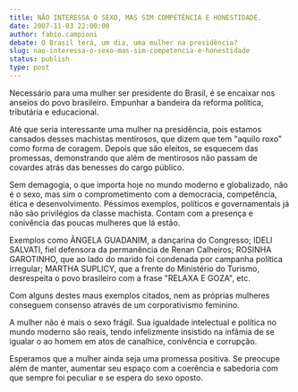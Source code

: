 ```yaml
---
title: NÃO INTERESSA O SEXO, MAS SIM COMPETÊNCIA E HONESTIDADE.
date: 2007-11-03 22:00:00
author: fabio.campioni
debate: O Brasil terá, um dia, uma mulher na presidência?
slug: nao-interessa-o-sexo-mas-sim-competencia-e-honestidade
status: publish 
type: post
---
```


Necessário para uma mulher ser presidente do Brasil, é se encaixar nos anseios do povo brasileiro. Empunhar a bandeira da reforma política, tributária e educacional.  

Até que seria interessante uma mulher na presidência, pois estamos cansados desses machistas mentirosos, que dizem que tem "aquilo roxo" como forma de coragem. Depois que são eleitos, se esquecem das promessas, demonstrando que além de mentirosos não passam de covardes atrás das benesses do cargo público.   

Sem demagogia, o que importa hoje no mundo moderno e globalizado, não é o sexo, mas sim o comprometimento com a democracia, competência, ética e desenvolvimento. Péssimos exemplos, políticos e governamentais já não são privilégios da classe machista. Contam com a presença e conivência das poucas mulheres que lá estão.   

Exemplos como ÂNGELA GUADANIM, a dançarina do Congresso; IDELI SALVATI, fiel defensora da permanência de Renan Calheiros; ROSINHA GAROTINHO, que ao lado do marido foi condenada por campanha política irregular; MARTHA SUPLICY, que a frente do Ministério do Turismo, desrespeita o povo brasileiro com a frase "RELAXA E GOZA", etc.   

Com alguns destes maus exemplos citados, nem as próprias mulheres conseguem consenso através de um corporativismo feminino.   

A mulher não é mais o sexo frágil. Sua igualdade intelectual e política no mundo moderno são reais, tendo infelizmente insistido na infâmia de se igualar o ao homem em atos de canalhice, conivência e corrupção.   

Esperamos que a mulher ainda seja uma promessa positiva. Se preocupe além de manter, aumentar seu espaço com a coerência e sabedoria com que sempre foi peculiar e se espera do sexo oposto.
